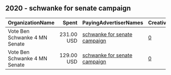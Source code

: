 ## 2020 - schwanke for senate campaign 
|OrganizationName|Spent|PayingAdvertiserNames|CreativeUrls|Impressions|Genders|AgeBrackets|CountryCodes|BillingAddresses|CandidateBallotInformation|
|:---|---:|:---|:---|---:|:---|:---|:---|:---|:---|
|Vote Ben Schwanke 4 MN Senate|231.00 USD|[schwanke for senate campaign](2020/schwanke_for_senate_campaign.md)|[0](https://www.snap.com/political-ads/asset/93f081586b17ca56c25fe1efe5f2aef4734c291785ddd97c49367c9a57373e1a?mediaType=jpeg)|44,960||18+|united states|US|Ben Schwanke|
|Vote Ben Schwanke 4 MN Senate|129.00 USD|[schwanke for senate campaign](2020/schwanke_for_senate_campaign.md)|[0](https://www.snap.com/political-ads/asset/93f081586b17ca56c25fe1efe5f2aef4734c291785ddd97c49367c9a57373e1a?mediaType=jpeg)|21,262||18+|united states|US|Ben Schwanke|
